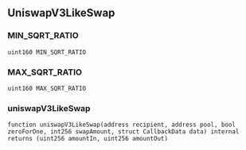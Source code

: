 ## UniswapV3LikeSwap

### MIN_SQRT_RATIO

```solidity
uint160 MIN_SQRT_RATIO
```

### MAX_SQRT_RATIO

```solidity
uint160 MAX_SQRT_RATIO
```

### uniswapV3LikeSwap

```solidity
function uniswapV3LikeSwap(address recipient, address pool, bool zeroForOne, int256 swapAmount, struct CallbackData data) internal returns (uint256 amountIn, uint256 amountOut)
```

